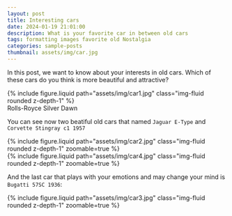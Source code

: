 ```yaml
---
layout: post
title: Interesting cars
date: 2024-01-19 21:01:00
description: What is your favorite car in between old cars
tags: formatting images favorite old Nostalgia
categories: sample-posts
thumbnail: assets/img/car.jpg
---
```


In this post, we want to know about your interests in old cars.
Which of these cars do you think is more beautiful and attractive?

<div class="row mt-3">
    <div class="col-sm mt-3 mt-md-0">
        {% include figure.liquid path="assets/img/car1.jpg" class="img-fluid rounded z-depth-1" %}
    </div>
</div>
<div class="caption">
    Rolls-Royce Silver Dawn
</div>

You can see now two beatiful old cars that named `Jaguar E-Type` and `Corvette Stingray c1 1957`

<div class="row mt-3">
    <div class="col-sm mt-3 mt-md-0">
        {% include figure.liquid path="assets/img/car2.jpg" class="img-fluid rounded z-depth-1" zoomable=true %}
    </div>
    <div class="col-sm mt-3 mt-md-0">
        {% include figure.liquid path="assets/img/car4.jpg" class="img-fluid rounded z-depth-1" zoomable=true %}
    </div>
</div>

And the last car that plays with your emotions and may change your mind is `Bugatti 57SC 1936`:

<div class="row mt-3">
    <div class="col-sm mt-3 mt-md-0">
        {% include figure.liquid path="assets/img/car3.jpg" class="img-fluid rounded z-depth-1" zoomable=true %}
    </div>
</div>
